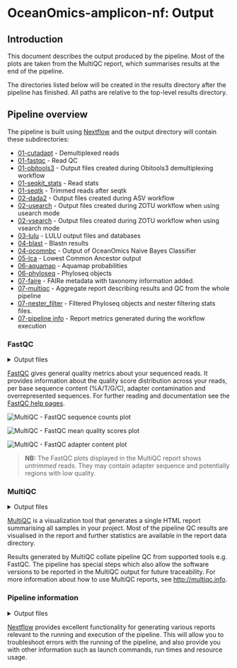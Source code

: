# OceanOmics-amplicon-nf: Output

## Introduction

This document describes the output produced by the pipeline. Most of the plots are taken from the MultiQC report, which summarises results at the end of the pipeline.

The directories listed below will be created in the results directory after the pipeline has finished. All paths are relative to the top-level results directory.

## Pipeline overview

The pipeline is built using [Nextflow](https://www.nextflow.io/) and the output directory will contain these subdirectories:

- [01-cutadapt](#cutadapt) - Demultiplexed reads
- [01-fastqc](#fastqc) - Read QC
- [01-obitools3](#obitools3) - Output files created during Obitools3 demultiplexing workflow
- [01-seqkit_stats](#seqkit_stats) - Read stats
- [01-seqtk](#seqtk) - Trimmed reads after seqtk
- [02-dada2](#dada2) - Output files created during ASV workflow
- [02-usearch](#usearch) - Output files created during ZOTU workflow when using usearch mode
- [02-vsearch](#vsearch) - Output files created during ZOTU workflow when using vsearch mode
- [03-lulu](#lulu) - LULU output files and databases
- [04-blast](#blast) - Blastn results
- [04-ocomnbc](#ocomnbc) - Output of OceanOmics Naive Bayes Classifier
- [05-lca](#lca) - Lowest Common Ancestor output
- [06-aquamap](#aquamap) - Aquamap probabilities
- [06-phyloseq](#phyloseq) - Phyloseq objects
- [07-faire](#faire) - FAIRe metadata with taxonomy information added.
- [07-multiqc](#multiqc) - Aggregate report describing results and QC from the whole pipeline
- [07-nester_filter](#nester_filter) - Filtered Phyloseq objects and nester filtering stats files.
- [07-pipeline info](#pipeline-info) - Report metrics generated during the workflow execution

### FastQC

<details markdown="1">
<summary>Output files</summary>

- `fastqc/`
  - `*_fastqc.html`: FastQC report containing quality metrics.
  - `*_fastqc.zip`: Zip archive containing the FastQC report, tab-delimited data file and plot images.

</details>

[FastQC](http://www.bioinformatics.babraham.ac.uk/projects/fastqc/) gives general quality metrics about your sequenced reads. It provides information about the quality score distribution across your reads, per base sequence content (%A/T/G/C), adapter contamination and overrepresented sequences. For further reading and documentation see the [FastQC help pages](http://www.bioinformatics.babraham.ac.uk/projects/fastqc/Help/).

![MultiQC - FastQC sequence counts plot](images/mqc_fastqc_counts.png)

![MultiQC - FastQC mean quality scores plot](images/mqc_fastqc_quality.png)

![MultiQC - FastQC adapter content plot](images/mqc_fastqc_adapter.png)

> **NB:** The FastQC plots displayed in the MultiQC report shows _untrimmed_ reads. They may contain adapter sequence and potentially regions with low quality.

### MultiQC

<details markdown="1">
<summary>Output files</summary>

- `multiqc/`
  - `multiqc_report.html`: a standalone HTML file that can be viewed in your web browser.
  - `multiqc_data/`: directory containing parsed statistics from the different tools used in the pipeline.
  - `multiqc_plots/`: directory containing static images from the report in various formats.

</details>

[MultiQC](http://multiqc.info) is a visualization tool that generates a single HTML report summarising all samples in your project. Most of the pipeline QC results are visualised in the report and further statistics are available in the report data directory.

Results generated by MultiQC collate pipeline QC from supported tools e.g. FastQC. The pipeline has special steps which also allow the software versions to be reported in the MultiQC output for future traceability. For more information about how to use MultiQC reports, see <http://multiqc.info>.

### Pipeline information

<details markdown="1">
<summary>Output files</summary>

- `pipeline_info/`
  - Reports generated by Nextflow: `execution_report.html`, `execution_timeline.html`, `execution_trace.txt` and `pipeline_dag.dot`/`pipeline_dag.svg`.
  - Reports generated by the pipeline: `pipeline_report.html`, `pipeline_report.txt` and `software_versions.yml`. The `pipeline_report*` files will only be present if the `--email` / `--email_on_fail` parameter's are used when running the pipeline.
  - Reformatted samplesheet files used as input to the pipeline: `samplesheet.valid.csv`.

</details>

[Nextflow](https://www.nextflow.io/docs/latest/tracing.html) provides excellent functionality for generating various reports relevant to the running and execution of the pipeline. This will allow you to troubleshoot errors with the running of the pipeline, and also provide you with other information such as launch commands, run times and resource usage.
